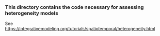 ### This directory contains the code necessary for assessing heterogeneity models

See https://integrativemodeling.org/tutorials/spatiotemporal/heterogeneity.html
